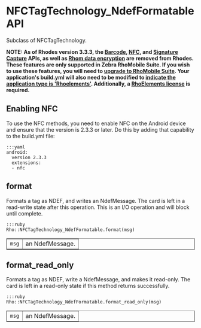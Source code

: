# NFCTagTechnology_NdefFormatable API

Subclass of NFCTagTechnology.

**NOTE: As of Rhodes version 3.3.3, the [Barcode](barcode-api), [NFC](../rhodes/device-caps#nfc), and [Signature Capture](../rhodes/device-caps#signature-capture) APIs, as well as [Rhom data encryption](../rhodes/rhom#database-encryption) are removed from Rhodes. These features are only supported in Zebra RhoMobile Suite. If you wish to use these features, you will need to [upgrade to RhoMobile Suite](../rhomobile-install). Your application's build.yml will also need to be modified to [indicate the application type is 'Rhoelements'](../rhoelements/rhoelements2-native#enabling-motorola-device-capabilities). Additionally, a [RhoElements license](../rhoelements/licensing) is required.**

## Enabling NFC

To use the NFC methods, you need to enable NFC on the Android device and ensure that the version is 2.3.3 or later. Do this by adding that capability to the build.yml file:

	:::yaml
	android: 
	  version 2.3.3
	  extensions:
	  - nfc

## format

Formats a tag as NDEF, and writes an NdefMessage. The card is left in a read-write state after this operation. This is an I/O operation and will block until complete.

	:::ruby
	Rho::NFCTagTechnology_NdefFormatable.format(msg)

<table border="1">
<tr>
	<td><code>msg</code></td>
	<td>an NdefMessage.</td>
</tr>
</table>

## format_read_only

Formats a tag as NDEF, write a NdefMessage, and makes it read-only. The card is left in a read-only state if this method returns successfully.

	:::ruby
	Rho::NFCTagTechnology_NdefFormatable.format_read_only(msg)

<table border="1">
<tr>
	<td><code>msg</code></td>
	<td>an NdefMessage.</td>
</tr>
</table>